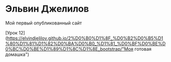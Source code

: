 

# Эльвин Джелилов
Мой первый опубликованный сайт

[Урок 12](https://elvindjelilov.github.io/2%D0%B0%D1%8F_%D0%B2%D0%B5%D1%80%D1%81%D1%82%D0%BA%D0%B0_%D1%81_%D0%BF%D0%BE%D0%BC%D0%BE%D1%89%D1%8C%D1%8E_bootstrap/"Моя готовая домашка")

